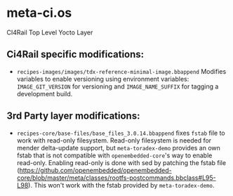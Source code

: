 # meta-ci.os
CI4Rail Top Level Yocto Layer

## Ci4Rail specific modifications:
* `recipes-images/images/tdx-reference-minimal-image.bbappend`
Modifies variables to enable versioning using environment variables: `IMAGE_GIT_VERSION` for versioning and `IMAGE_NAME_SUFFIX` for tagging a development build.

## 3rd Party layer modifications:
* `recipes-core/base-files/base_files_3.0.14.bbappend`
fixes `fstab` file to work with read-only filesystem. Read-only filesystem is needed for mender delta-update support, but `meta-toradex-demo` provides an own fstab that is not compatible with `openembedded-core`'s way to enable read-only. Enabling read-only is done with sed by patching the fstab file (https://github.com/openembedded/openembedded-core/blob/master/meta/classes/rootfs-postcommands.bbclass#L95-L98). This won't work with the fstab provided by `meta-toradex-demo`.